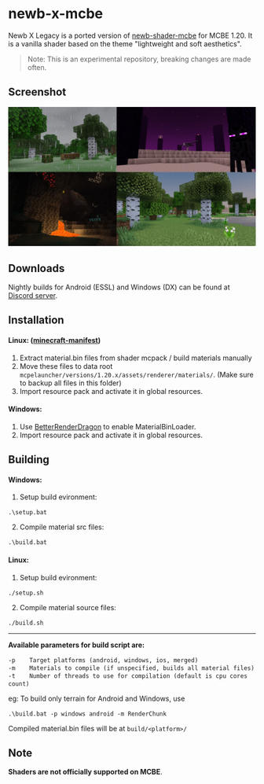 # newb-x-mcbe

Newb X Legacy is a ported version of [newb-shader-mcbe](https://github.com/devendrn/newb-shader-mcbe) for MCBE 1.20. It is a vanilla shader based on the theme "lightweight and soft aesthetics".

> Note:
This is an experimental repository, breaking changes are made often.

## Screenshot

![Screenshot1](docs/screenshots.jpg "Newb X Legacy 15b2, MCBE 1.20.12")

## Downloads

Nightly builds for Android (ESSL) and Windows (DX) can be found at [Discord server](https://discord.gg/z9TBnq33HC).

## Installation

#### Linux: ([minecraft-manifest](https://github.com/minecraft-linux/mcpelauncher-ui-manifest))
1. Extract material.bin files from shader mcpack / build materials manually
2. Move these files to data root `mcpelauncher/versions/1.20.x/assets/renderer/materials/`.
   (Make sure to backup all files in this folder)
3. Import resource pack and activate it in global resources.

#### Windows:
1. Use [BetterRenderDragon](https://github.com/ddf8196/BetterRenderDragon) to enable MaterialBinLoader.
2. Import resource pack and activate it in global resources.

## Building 

#### Windows:
1. Setup build evironment:
```
.\setup.bat
```
2. Compile material src files:
```
.\build.bat
```

#### Linux:
1. Setup build evironment:
```
./setup.sh
```
2. Compile material source files:
```
./build.sh
```

---
**Available parameters for build script are:**
```
-p    Target platforms (android, windows, ios, merged)
-m    Materials to compile (if unspecified, builds all material files)
-t    Number of threads to use for compilation (default is cpu cores count)
```
eg: To build only terrain for Android and Windows, use
```
.\build.bat -p windows android -m RenderChunk
```
Compiled material.bin files will be at `build/<platform>/`

## Note

**Shaders are not officially supported on MCBE**.

